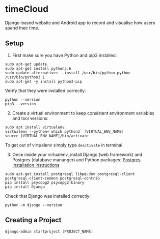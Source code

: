 # timeCloud
Django-based website and Android app to record and visualise 
how users spend their time.

## Setup
1) First make sure you have Python and pip3 installed:
```
sudo apt-get update
sudo apt-get install python3.6
sudo update-alternatives --install /usr/bin/python python /usr/bin/python3 1
sudo apt-get -y install python3-pip
```
Verify that they were installed correctly:
```
python --version 
pip3 --version 
```


2) Create a virtual environment to keep consistent environment
variables and tool versions:
```
sudo apt install virtualenv
virtualenv --python=`which python3` [VIRTUAL_ENV_NAME]
source [VIRTUAL_ENV_NAME]/bin/activate
```
To get out of virtualenv simply type `deactivate` in terminal.


3) Once inside your virtualenv, install Django (web framework) and 
Postgres (database mananger) and Python packages:
[Postgres Installation Instructions](https://www.postgresql.org/download/)

```
sudo apt-get install postgresql libpq-dev postgresql-client postgresql-client-common postgresql-contrib
pip install psycopg2 psycopg2-binary
pip install Django
```
Check that Django was installed correctly:
```
python -m django --version
```

## Creating a Project
```
django-admin startproject [PROJECT_NAME]
```
